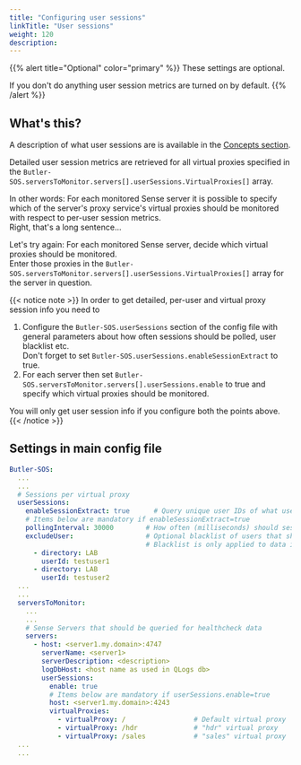 ```yaml
---
title: "Configuring user sessions"
linkTitle: "User sessions"
weight: 120
description:
---
```


{{% alert title="Optional" color="primary" %}}
These settings are optional.

If you don't do anything user session metrics are turned on by default.
{{% /alert %}}

## What's this?

A description of what user sessions are is available in the [Concepts section](/docs/concepts/sessions-connections/#sessions).

Detailed user session metrics are retrieved for all virtual proxies specified in the `Butler-SOS.serversToMonitor.servers[].userSessions.VirtualProxies[]` array.

In other words: For each monitored Sense server it is possible to specify which of the server's proxy service's virtual proxies should be monitored with respect to per-user session metrics.  
Right, that's a long sentence...  

Let's try again: For each monitored Sense server, decide which virtual proxies should be monitored.  
Enter those proxies in the `Butler-SOS.serversToMonitor.servers[].userSessions.VirtualProxies[]` array for the server in question. 

{{< notice note >}}
In order to get detailed, per-user and virtual proxy session info you need to

1. Configure the `Butler-SOS.userSessions` section of the config file with general parameters about how often sessions should be polled, user blacklist etc.  
   Don't forget to set `Butler-SOS.userSessions.enableSessionExtract` to true.
2. For each server then set `Butler-SOS.serversToMonitor.servers[].userSessions.enable` to true and specify which virtual proxies should be monitored.

You will only get user session info if you configure both the points above.
{{< /notice >}}

## Settings in main config file

```yaml
Butler-SOS:
  ...
  ...
  # Sessions per virtual proxy
  userSessions:
    enableSessionExtract: true      # Query unique user IDs of what users have sessions open (true/false)?
    # Items below are mandatory if enableSessionExtract=true    
    pollingInterval: 30000        # How often (milliseconds) should session data be polled?
    excludeUser:                  # Optional blacklist of users that should be disregarded when it comes to session monitoring.
                                  # Blacklist is only applied to data in InfluxDB. All session data will be sent to MQTT.
      - directory: LAB
        userId: testuser1
      - directory: LAB
        userId: testuser2
  ...
  ...
  serversToMonitor:
    ...
    ...
    # Sense Servers that should be queried for healthcheck data 
    servers:
      - host: <server1.my.domain>:4747
        serverName: <server1>
        serverDescription: <description>
        logDbHost: <host name as used in QLogs db>
        userSessions:
          enable: true
          # Items below are mandatory if userSessions.enable=true
          host: <server1.my.domain>:4243
          virtualProxies:
            - virtualProxy: /                 # Default virtual proxy
            - virtualProxy: /hdr              # "hdr" virtual proxy
            - virtualProxy: /sales            # "sales" virtual proxy
  ...
  ...
```
